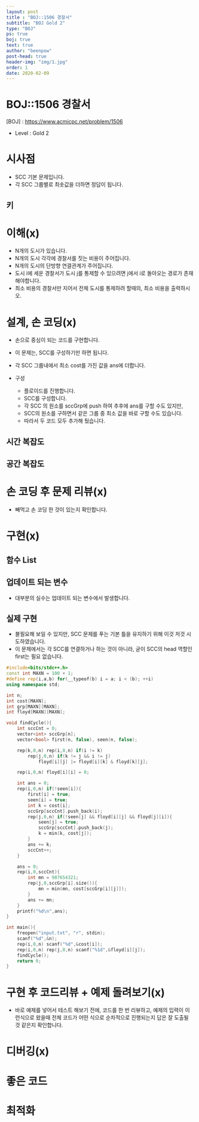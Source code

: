 ```yaml
---
layout: post
title : "BOJ::1506 경찰서"
subtitle: "BOJ Gold 2"
type: "BOJ"
ps: true
boj: true
text: true
author: "beenpow"
post-head: true
header-img: "img/1.jpg"
order: 1
date: 2020-02-09
---
```


# BOJ::1506 경찰서
[BOJ] : <https://www.acmicpc.net/problem/1506>
- Level : Gold 2

# 시사점
- SCC 기본 문제입니다.
- 각 SCC 그룹별로 최솟값을 더하면 정답이 됩니다.

## 키

# 이해(x)
- N개의 도시가 있습니다.
- N개의 도시 각각에 경찰서를 짓는 비용이 주어집니다.
- N개의 도시의 단방향 연결관계가 주어집니다.
- 도시 i에 세운 경찰서가 도시 j를 통제할 수 있으려면 j에서 i로 돌아오는 경로가 존재해야합니다.
- 최소 비용의 경찰서만 지어서 전체 도시를 통제하려 할때의, 최소 비용을 출력하시오.

# 설계, 손 코딩(x)
- 손으로 중심이 되는 코드를 구현합니다.
- 이 문제는, SCC를 구성하기만 하면 됩니다.
- 각 SCC 그룹내에서 최소 cost를 가진 값을 ans에 더합니다.

- 구성
  - 플로이드를 진행합니다.
  - SCC를 구성합니다.
  - 각 SCC 의 원소를 sccGrp에 push 하여 추후에 ans를 구할 수도 있지만,
  - SCC의 원소를 구하면서 같은 그룹 중 최소 값을 바로 구할 수도 있습니다.
  - 따라서 두 코드 모두 추가해 뒀습니다.

## 시간 복잡도

## 공간 복잡도

# 손 코딩 후 문제 리뷰(x)
- 빼먹고 손 코딩 한 것이 있는지 확인합니다.

# 구현(x)

## 함수 List 

## 업데이트 되는 변수
- 대부분의 실수는 업데이트 되는 변수에서 발생합니다.

## 실제 구현 
- 불필요해 보일 수 있지만, SCC 문제를 푸는 기본 틀을 유지하기 위해 이것 저것 시도하였습니다.
- 이 문제에서는 각 SCC를 연결하거나 하는 것이 아니라, 굳이 SCC의 head 역할인 first는 필요 없습니다.

```cpp
#include<bits/stdc++.h>
const int MAXN = 100 + 1;
#define rep(i,a,b) for(__typeof(b) i = a; i < (b); ++i)
using namespace std;

int n;
int cost[MAXN];
int grp[MAXN][MAXN];
int floyd[MAXN][MAXN];

void findCycle(){
    int sccCnt = 0;
    vector<int> sccGrp[n];
    vector<bool> first(n, false), seen(n, false);

    rep(k,0,n) rep(i,0,n) if(i != k)
        rep(j,0,n) if(k != j && i != j)
            floyd[i][j] |= floyd[i][k] & floyd[k][j];

    rep(i,0,n) floyd[i][i] = 0;

    int ans = 0;
    rep(i,0,n) if(!seen[i]){
        first[i] = true;
        seen[i] = true;
        int k = cost[i];
        sccGrp[sccCnt].push_back(i);
        rep(j,0,n) if(!seen[j] && floyd[i][j] && floyd[j][i]){
            seen[j] = true;
            sccGrp[sccCnt].push_back(j);
            k = min(k, cost[j]);
        }
        ans += k;
        sccCnt++;
    }

    ans = 0;
    rep(i,0,sccCnt){
        int mn = 987654321;
        rep(j,0,sccGrp[i].size()){
            mn = min(mn, cost[sccGrp[i][j]]);
        }
        ans += mn;
    }
    printf("%d\n",ans);
}

int main(){
    freopen("input.txt", "r", stdin);
    scanf("%d",&n);
    rep(i,0,n) scanf("%d",&cost[i]);
    rep(i,0,n) rep(j,0,n) scanf("%1d",&floyd[i][j]);
    findCycle();
    return 0;
}
```


# 구현 후 코드리뷰 + 예제 돌려보기(x)
- 바로 예제를 넣어서 테스트 해보기 전에, 코드를 한 번 리뷰하고, 예제의 입력이 이런식으로 왔을때
  전체 코드가 어떤 식으로 순차적으로 진행되는지 답은 잘 도출될 것 같은지 확인합니다.

# 디버깅(x)

# 좋은 코드

# 최적화
